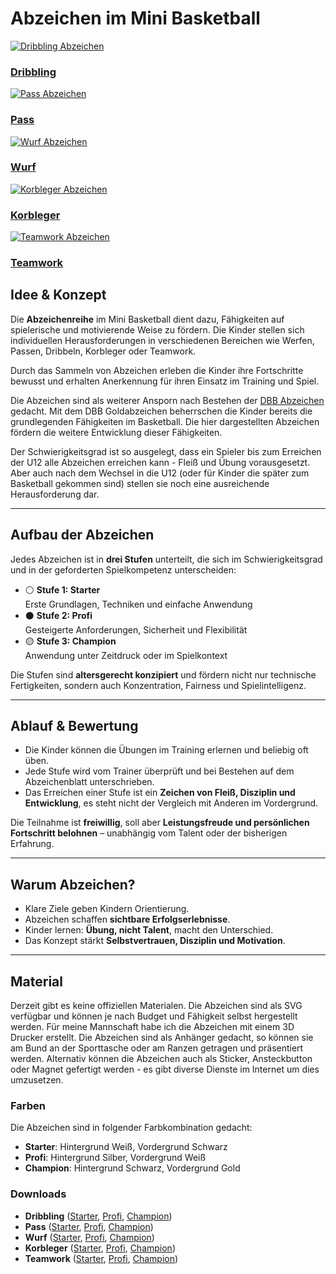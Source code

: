 # Abzeichen im Mini Basketball

<div class="badges-showcase">
  <div class="badge-item">
    <a href="abzeichen/dribbel/" class="badge-link">
      <img src="Dribbling.svg" alt="Dribbling Abzeichen" class="badge-svg" />
      <h3>Dribbling</h3>
    </a>
  </div>
  <div class="badge-item">
    <a href="abzeichen/pass/" class="badge-link">
      <img src="Pass_profi.svg" alt="Pass Abzeichen" class="badge-svg" />
      <h3>Pass</h3>
    </a>
  </div>
  <div class="badge-item">
    <a href="abzeichen/wurfabzeichen/" class="badge-link">
      <img src="Wurf_champ.svg" alt="Wurf Abzeichen" class="badge-svg" />
      <h3>Wurf</h3>
    </a>
  </div>
  <div class="badge-item">
    <a href="abzeichen/korbleger/" class="badge-link">
      <img src="Layup_profi.svg" alt="Korbleger Abzeichen" class="badge-svg" />
      <h3>Korbleger</h3>
    </a>
  </div>
  <div class="badge-item">
    <a href="abzeichen/teamwork/" class="badge-link">
      <img src="Teamwork.svg" alt="Teamwork Abzeichen" class="badge-svg" />
      <h3>Teamwork</h3>
    </a>
  </div>
</div>

## Idee & Konzept

Die **Abzeichenreihe** im Mini Basketball dient dazu, Fähigkeiten auf spielerische und motivierende Weise zu fördern. Die Kinder stellen sich individuellen Herausforderungen in verschiedenen Bereichen wie Werfen, Passen, Dribbeln, Korbleger oder Teamwork.

Durch das Sammeln von Abzeichen erleben die Kinder ihre Fortschritte bewusst und erhalten Anerkennung für ihren Einsatz im Training und Spiel.

Die Abzeichen sind als weiterer Ansporn nach Bestehen der [DBB Abzeichen](https://www.basketball-bund.de/jugend/spieltreff-und-spielabzeichen/) gedacht. Mit dem DBB Goldabzeichen beherrschen die Kinder bereits die grundlegenden Fähigkeiten im Basketball. Die hier dargestellten Abzeichen fördern die weitere Entwicklung dieser Fähigkeiten.

Der Schwierigkeitsgrad ist so ausgelegt, dass ein Spieler bis zum Erreichen der U12 alle Abzeichen erreichen kann - Fleiß und Übung vorausgesetzt. Aber auch nach dem Wechsel in die U12 (oder für Kinder die später zum Basketball gekommen sind) stellen sie noch eine ausreichende Herausforderung dar.

---

## Aufbau der Abzeichen

Jedes Abzeichen ist in **drei Stufen** unterteilt, die sich im Schwierigkeitsgrad und in der geforderten Spielkompetenz unterscheiden:

- ⚪ **Stufe 1: Starter**  
  Erste Grundlagen, Techniken und einfache Anwendung  
- ⚫ **Stufe 2: Profi**  
  Gesteigerte Anforderungen, Sicherheit und Flexibilität  
- 🟡 **Stufe 3: Champion**  
  Anwendung unter Zeitdruck oder im Spielkontext  

Die Stufen sind **altersgerecht konzipiert** und fördern nicht nur technische Fertigkeiten, sondern auch Konzentration, Fairness und Spielintelligenz.

---

## Ablauf & Bewertung

- Die Kinder können die Übungen im Training erlernen und beliebig oft üben.  
- Jede Stufe wird vom Trainer überprüft und bei Bestehen auf dem Abzeichenblatt unterschrieben.  
- Das Erreichen einer Stufe ist ein **Zeichen von Fleiß, Disziplin und Entwicklung**, es steht nicht der Vergleich mit Anderen im Vordergrund.  

Die Teilnahme ist **freiwillig**, soll aber **Leistungsfreude und persönlichen Fortschritt belohnen** – unabhängig vom Talent oder der bisherigen Erfahrung.

---

## Warum Abzeichen?

- Klare Ziele geben Kindern Orientierung.  
- Abzeichen schaffen **sichtbare Erfolgserlebnisse**.  
- Kinder lernen: **Übung, nicht Talent**, macht den Unterschied.  
- Das Konzept stärkt **Selbstvertrauen, Disziplin und Motivation**.

---

## Material

Derzeit gibt es keine offiziellen Materialen. Die Abzeichen sind als SVG verfügbar und können je nach Budget und Fähigkeit selbst hergestellt werden. Für meine Mannschaft habe ich die Abzeichen mit einem 3D Drucker erstellt. Die Abzeichen sind als Anhänger gedacht, so können sie am Bund an der Sporttasche oder am Ranzen getragen und präsentiert werden. Alternativ können die Abzeichen auch als Sticker, Ansteckbutton oder Magnet gefertigt werden - es gibt diverse Dienste im Internet um dies umzusetzen.

### Farben

Die Abzeichen sind in folgender Farbkombination gedacht:

* **Starter**: Hintergrund Weiß, Vordergrund Schwarz
* **Profi**: Hintergrund Silber, Vordergrund Weiß
* **Champion**: Hintergrund Schwarz, Vordergrund Gold

### Downloads

* **Dribbling** ([Starter](Dribbling.svg), [Profi](Dribbling_Profi.svg), [Champion](Dribbling_Champ.svg))
* **Pass** ([Starter](Pass.svg), [Profi](Pass_Profi.svg), [Champion](Pass_Champ.svg))
* **Wurf** ([Starter](Wurf.svg), [Profi](Wurf_Profi.svg), [Champion](Wurf_Champ.svg))
* **Korbleger** ([Starter](Layup.svg), [Profi](Layup_Profi.svg), [Champion](Layup_Champ.svg))
* **Teamwork** ([Starter](Teamwork.svg), [Profi](Teamwork_Profi.svg), [Champion](Teamwork_Champ.svg))
